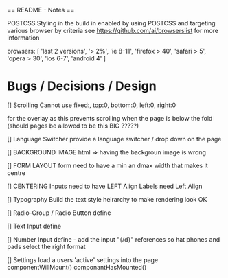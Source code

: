 == README - Notes ==

POSTCSS
Styling in the build in enabled by using POSTCSS and targeting various browser by criteria
see https://github.com/ai/browserslist for more information

  browsers: [
    'last 2 versions',
    '> 2%',
    'ie 8-11',
    'firefox > 40',
    'safari > 5',
    'opera > 30',
    'ios 6-7',
    'android 4'
  ]


Bugs / Decisions / Design
=============================================================================

[] Scrolling
   Cannot use
   fixed:, top:0, bottom:0, left:0, right:0

   for the overlay as this prevents scrolling when the page is below the fold
   (should pages be allowed to be this BIG ?????)

[] Language Switcher
   provide a language switcher / drop down on the page

[] BACKGROUND IMAGE
   html => having the backgroun image is wrong

[] FORM LAYOUT
   form need to have a min an dmax width that makes it centre

[] CENTERING
   Inputs need to have LEFT Align
   Labels need Left Align

[] Typography
   Build the text style heirarchy to make rendering look OK

[] Radio-Group / Radio Button
   define

[] Text Input
    define

[] Number Input
   define  - add the input "{/d}" references so hat phones and pads select the right format

[] Settings
   load a users 'active' settings into the page componentWillMount() componantHasMounted()

